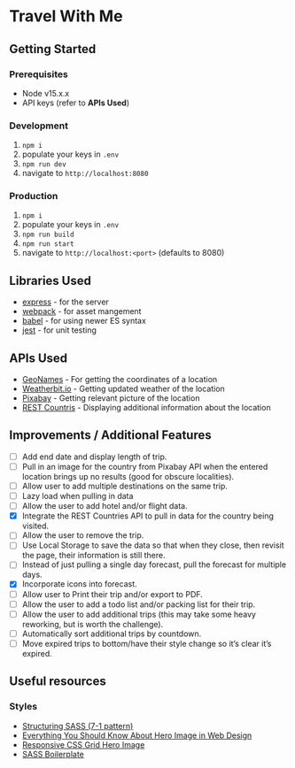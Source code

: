 # Travel With Me

## Getting Started

### Prerequisites

- Node v15.x.x
- API keys (refer to **APIs Used**)

### Development

1. `npm i`
2. populate your keys in `.env`
3. `npm run dev`
4. navigate to `http://localhost:8080`

### Production

1. `npm i`
2. populate your keys in `.env`
3. `npm run build`
4. `npm run start`
5. navigate to `http://localhost:<port>` (defaults to 8080)

## Libraries Used

- [express](https://expressjs.com/) - for the server
- [webpack](https://webpack.js.org/) - for asset mangement
- [babel](https://babeljs.io/) - for using newer ES syntax
- [jest](https://jestjs.io/) - for unit testing

## APIs Used

- [GeoNames](https://www.geonames.org/) - For getting the coordinates of a location
- [Weatherbit.io](https://www.weatherbit.io/api) - Getting updated weather of the location
- [Pixabay](https://pixabay.com/service/about/api/) - Getting relevant picture of the location
- [REST Countris](https://restcountries.eu/) - Displaying additional information about the location

## Improvements / Additional Features

- [ ] Add end date and display length of trip.
- [ ] Pull in an image for the country from Pixabay API when the entered location brings up no results (good for obscure localities).
- [ ] Allow user to add multiple destinations on the same trip.
- [ ] Lazy load when pulling in data
- [ ] Allow the user to add hotel and/or flight data.
- [x] Integrate the REST Countries API to pull in data for the country being visited.
- [ ] Allow the user to remove the trip.
- [ ] Use Local Storage to save the data so that when they close, then revisit the page, their information is still there.
- [ ] Instead of just pulling a single day forecast, pull the forecast for multiple days.
- [x] Incorporate icons into forecast.
- [ ] Allow user to Print their trip and/or export to PDF.
- [ ] Allow the user to add a todo list and/or packing list for their trip.
- [ ] Allow the user to add additional trips (this may take some heavy reworking, but is worth the challenge).
- [ ] Automatically sort additional trips by countdown.
- [ ] Move expired trips to bottom/have their style change so it’s clear it’s expired.

## Useful resources

### Styles

- [Structuring SASS (7-1 pattern)](https://itnext.io/structuring-your-sass-projects-c8d41fa55ed4)
- [Everything You Should Know About Hero Image in Web Design](https://gapsystudio.com/blog/hero-image-website-design/)
- [Responsive CSS Grid Hero Image](https://dev.to/billraymond/creating-a-pure-responsive-css-grid-hero-image-or-banner-image-2pej)
- [SASS Boilerplate](https://github.com/KittyGiraudel/sass-boilerplate)
